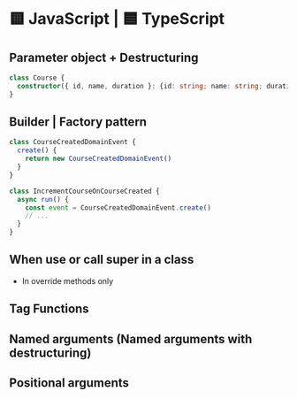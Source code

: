 # 🟨 JavaScript | 🟦 TypeScript

## Parameter object + Destructuring

```ts
class Course {
  constructor({ id, name, duration }: {id: string; name: string; duration: string}){}
}
```

## Builder | Factory pattern

```ts
class CourseCreatedDomainEvent {
  create() {
    return new CourseCreatedDomainEvent()
  }
}

class IncrementCourseOnCourseCreated {
  async run() {
    const event = CourseCreatedDomainEvent.create()
    // ...
  }
}
```

## When use or call super in a class

- In override methods only

## Tag Functions

## Named arguments (Named arguments with destructuring)

## Positional arguments
